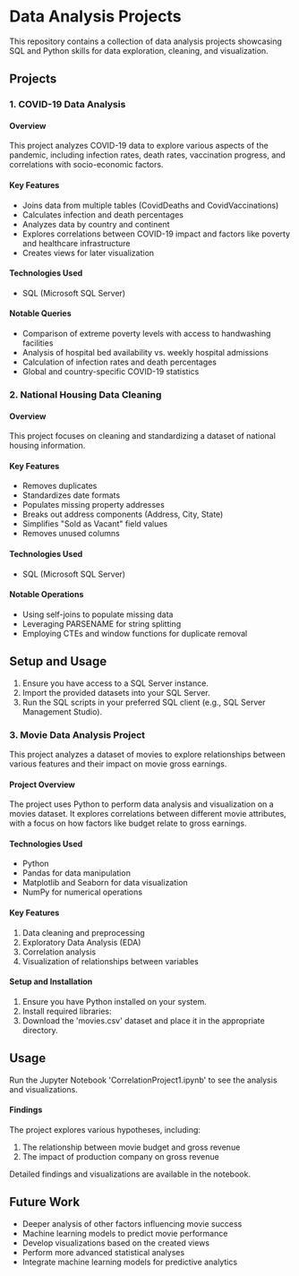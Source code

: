 # Data Analysis Projects

This repository contains a collection of data analysis projects showcasing SQL and Python skills for data exploration, cleaning, and visualization.

## Projects

### 1. COVID-19 Data Analysis

#### Overview
This project analyzes COVID-19 data to explore various aspects of the pandemic, including infection rates, death rates, vaccination progress, and correlations with socio-economic factors.

#### Key Features
- Joins data from multiple tables (CovidDeaths and CovidVaccinations)
- Calculates infection and death percentages
- Analyzes data by country and continent
- Explores correlations between COVID-19 impact and factors like poverty and healthcare infrastructure
- Creates views for later visualization

#### Technologies Used
- SQL (Microsoft SQL Server)

#### Notable Queries
- Comparison of extreme poverty levels with access to handwashing facilities
- Analysis of hospital bed availability vs. weekly hospital admissions
- Calculation of infection rates and death percentages
- Global and country-specific COVID-19 statistics

### 2. National Housing Data Cleaning

#### Overview
This project focuses on cleaning and standardizing a dataset of national housing information.

#### Key Features
- Removes duplicates
- Standardizes date formats
- Populates missing property addresses
- Breaks out address components (Address, City, State)
- Simplifies "Sold as Vacant" field values
- Removes unused columns

#### Technologies Used
- SQL (Microsoft SQL Server)

#### Notable Operations
- Using self-joins to populate missing data
- Leveraging PARSENAME for string splitting
- Employing CTEs and window functions for duplicate removal

## Setup and Usage

1. Ensure you have access to a SQL Server instance.
2. Import the provided datasets into your SQL Server.
3. Run the SQL scripts in your preferred SQL client (e.g., SQL Server Management Studio).


### 3. Movie Data Analysis Project

This project analyzes a dataset of movies to explore relationships between various features and their impact on movie gross earnings.

#### Project Overview

The project uses Python to perform data analysis and visualization on a movies dataset. It explores correlations between different movie attributes, with a focus on how factors like budget relate to gross earnings.

#### Technologies Used

- Python
- Pandas for data manipulation
- Matplotlib and Seaborn for data visualization
- NumPy for numerical operations

#### Key Features

1. Data cleaning and preprocessing
2. Exploratory Data Analysis (EDA)
3. Correlation analysis
4. Visualization of relationships between variables

#### Setup and Installation

1. Ensure you have Python installed on your system.
2. Install required libraries:
3. Download the 'movies.csv' dataset and place it in the appropriate directory.

## Usage

Run the Jupyter Notebook 'CorrelationProject1.ipynb' to see the analysis and visualizations.

#### Findings

The project explores various hypotheses, including:
1. The relationship between movie budget and gross revenue
2. The impact of production company on gross revenue

Detailed findings and visualizations are available in the notebook.


## Future Work
- Deeper analysis of other factors influencing movie success
- Machine learning models to predict movie performance
- Develop visualizations based on the created views
- Perform more advanced statistical analyses
- Integrate machine learning models for predictive analytics